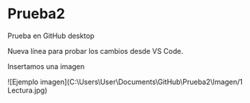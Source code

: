 # Prueba2
 Prueba en GitHub desktop

Nueva línea para probar los cambios desde VS Code.

Insertamos una imagen

![Ejemplo imagen](C:\Users\User\Documents\GitHub\Prueba2\Imagen/1 Lectura.jpg)
